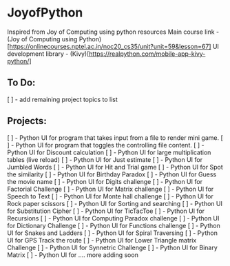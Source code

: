 # JoyofPython
Inspired from Joy of Computing using python resources
Main course link - (Joy of Computing using Python)[https://onlinecourses.nptel.ac.in/noc20_cs35/unit?unit=59&lesson=67]
UI development library - (Kivy)[https://realpython.com/mobile-app-kivy-python/]

## To Do:

[ ] - add remaining project topics to list


## Projects:

[ ] - Python UI for program that takes input from a file to render mini game.
[ ] - Python UI for program that toggles the controlling file content.
[ ] - Python UI for Discount calculation
[ ] - Python UI for large multiplication tables (live reload)
[ ] - Python UI for Just estimate
[ ] - Python UI for Jumbled Words
[ ] - Python UI for Hit and Trial game
[ ] - Python UI for Spot the similarity
[ ] - Python UI for Birthday Paradox
[ ] - Python UI for Guess the movie name
[ ] - Python UI for Digits challenge
[ ] - Python UI for Factorial Challenge
[ ] - Python UI for Matrix challenge
[ ] - Python UI for Speech to Text
[ ] - Python UI for Monte hall challenge
[ ] - Python UI for Rock paper scissors
[ ] - Python UI for Sorting and searching
[ ] - Python UI for Substitution Cipher
[ ] - Python UI for TicTacToe
[ ] - Python UI for Recursions
[ ] - Python UI for Computing Paradox challenge
[ ] - Python UI for Dictionary Challenge
[ ] - Python UI for Functions challenge
[ ] - Python UI for Snakes and Ladders
[ ] - Python UI for Spiral Traversing
[ ] - Python UI for GPS Track the route
[ ] - Python UI for Lower Triangle matrix Challenge
[ ] - Python UI for Synnetric Challenge
[ ] - Python UI for Binary Matrix
[ ] - Python UI for .... more adding soon

